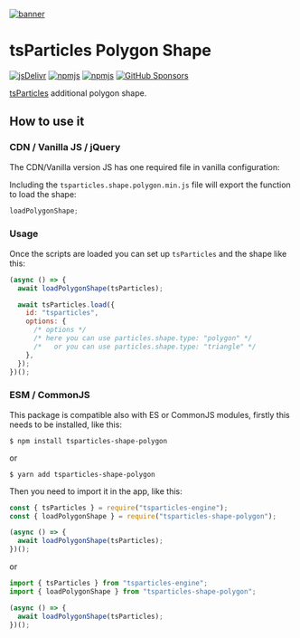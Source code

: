 [![banner](https://particles.js.org/images/banner2.png)](https://particles.js.org)

# tsParticles Polygon Shape

[![jsDelivr](https://data.jsdelivr.com/v1/package/npm/tsparticles-shape-polygon/badge)](https://www.jsdelivr.com/package/npm/tsparticles-shape-polygon)
[![npmjs](https://badge.fury.io/js/tsparticles-shape-polygon.svg)](https://www.npmjs.com/package/tsparticles-shape-polygon)
[![npmjs](https://img.shields.io/npm/dt/tsparticles-shape-polygon)](https://www.npmjs.com/package/tsparticles-shape-polygon) [![GitHub Sponsors](https://img.shields.io/github/sponsors/matteobruni)](https://github.com/sponsors/matteobruni)

[tsParticles](https://github.com/matteobruni/tsparticles) additional polygon shape.

## How to use it

### CDN / Vanilla JS / jQuery

The CDN/Vanilla version JS has one required file in vanilla configuration:

Including the `tsparticles.shape.polygon.min.js` file will export the function to load the shape:

```javascript
loadPolygonShape;
```

### Usage

Once the scripts are loaded you can set up `tsParticles` and the shape like this:

```javascript
(async () => {
  await loadPolygonShape(tsParticles);

  await tsParticles.load({
    id: "tsparticles",
    options: {
      /* options */
      /* here you can use particles.shape.type: "polygon" */
      /*   or you can use particles.shape.type: "triangle" */
    },
  });
})();
```

### ESM / CommonJS

This package is compatible also with ES or CommonJS modules, firstly this needs to be installed, like this:

```shell
$ npm install tsparticles-shape-polygon
```

or

```shell
$ yarn add tsparticles-shape-polygon
```

Then you need to import it in the app, like this:

```javascript
const { tsParticles } = require("tsparticles-engine");
const { loadPolygonShape } = require("tsparticles-shape-polygon");

(async () => {
  await loadPolygonShape(tsParticles);
})();
```

or

```javascript
import { tsParticles } from "tsparticles-engine";
import { loadPolygonShape } from "tsparticles-shape-polygon";

(async () => {
  await loadPolygonShape(tsParticles);
})();
```
